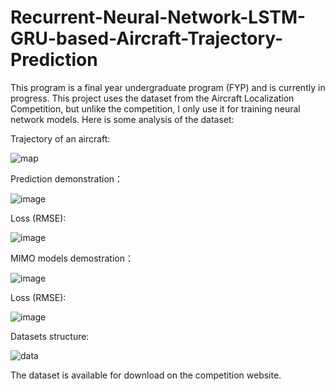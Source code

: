 # Recurrent-Neural-Network-LSTM-GRU-based-Aircraft-Trajectory-Prediction

This program is a final year undergraduate program (FYP) and is currently in progress. This project uses the dataset from the Aircraft Localization Competition, but unlike the competition, I only use it for training neural network models. Here is some analysis of the dataset:

Trajectory of an aircraft:

![map](https://github.com/Cam2024/RNN-LSTM-GRU--based-Aircraft-Trajectory-Prediction/assets/89662823/bb2c20c1-5218-43be-a11f-dc99df805835)

Prediction demonstration：

![image](https://github.com/Cam2024/RNN-LSTM-GRU--based-Aircraft-Trajectory-Prediction/assets/89662823/0e5bc28b-dff2-47fb-9588-5cca480de568)

Loss (RMSE):

![image](https://github.com/Cam2024/RNN-LSTM-GRU--based-Aircraft-Trajectory-Prediction/assets/89662823/12f6b09c-9eb4-4810-8e43-43bbd03baf98)

MIMO models demostration：

![image](https://github.com/Cam2024/RNN-LSTM-GRU--based-Aircraft-Trajectory-Prediction/assets/89662823/e9bf61d1-7f4f-4b9d-b94b-a515b1f53794)

Loss (RMSE):

![image](https://github.com/Cam2024/RNN-LSTM-GRU--based-Aircraft-Trajectory-Prediction/assets/89662823/13abbce5-25c2-4e63-91bb-ff8fe0955a9d)


Datasets structure:

![data](https://github.com/Cam2024/RNN-LSTM-GRU--based-Aircraft-Trajectory-Prediction/assets/89662823/6d620572-59d8-4ecb-a5ec-b891c46bd6dd)

The dataset is available for download on the competition website.
